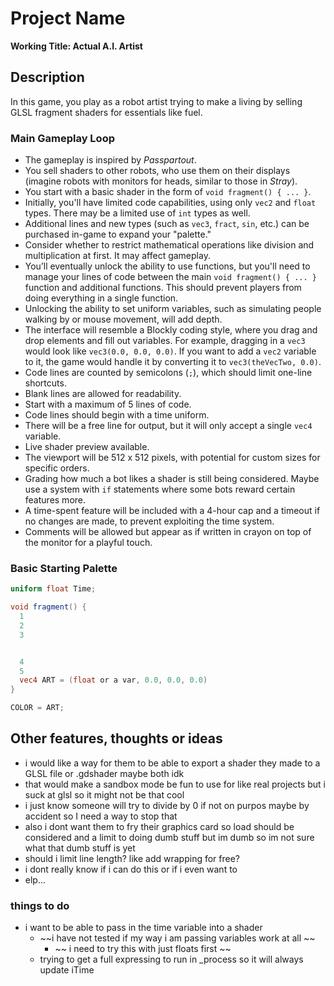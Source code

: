 # Project Name

**Working Title: Actual A.I. Artist**

## Description

In this game, you play as a robot artist trying to make a living by selling GLSL fragment shaders for essentials like fuel.

### Main Gameplay Loop

- The gameplay is inspired by *Passpartout*.
- You sell shaders to other robots, who use them on their displays (imagine robots with monitors for heads, similar to those in *Stray*).
- You start with a basic shader in the form of `void fragment() { ... }`.
- Initially, you'll have limited code capabilities, using only `vec2` and `float` types. There may be a limited use of `int` types as well.
- Additional lines and new types (such as `vec3`, `fract`, `sin`, etc.) can be purchased in-game to expand your "palette."
- Consider whether to restrict mathematical operations like division and multiplication at first. It may affect gameplay.
- You’ll eventually unlock the ability to use functions, but you'll need to manage your lines of code between the main `void fragment() { ... }` function and additional functions. This should prevent players from doing everything in a single function.
- Unlocking the ability to set uniform variables, such as simulating people walking by or mouse movement, will add depth.
- The interface will resemble a Blockly coding style, where you drag and drop elements and fill out variables. For example, dragging in a `vec3` would look like `vec3(0.0, 0.0, 0.0)`. If you want to add a `vec2` variable to it, the game would handle it by converting it to `vec3(theVecTwo, 0.0)`.
- Code lines are counted by semicolons (`;`), which should limit one-line shortcuts.
- Blank lines are allowed for readability.
- Start with a maximum of 5 lines of code.
- Code lines should begin with a time uniform.
- There will be a free line for output, but it will only accept a single `vec4` variable.
- Live shader preview available.
- The viewport will be 512 x 512 pixels, with potential for custom sizes for specific orders.
- Grading how much a bot likes a shader is still being considered. Maybe use a system with `if` statements where some bots reward certain features more.
- A time-spent feature will be included with a 4-hour cap and a timeout if no changes are made, to prevent exploiting the time system.
- Comments will be allowed but appear as if written in crayon on top of the monitor for a playful touch.

### Basic Starting Palette

```GLSL
uniform float Time;

void fragment() {
  1
  2
  3


  4
  5
  vec4 ART = (float or a var, 0.0, 0.0, 0.0)
}

COLOR = ART;
```

## Other features, thoughts or ideas 

- i would like a way for them to be able to export a shader they made to a GLSL file or .gdshader maybe both idk 
- that would make a sandbox mode be fun to use for like real projects but i suck at glsl so it might not be that cool 
- i just know someone will try to divide by 0 if not on purpos maybe by accident so I need a way to stop that 
- also i dont want them to fry their graphics card so load should be considered  and a limit to doing dumb stuff but im dumb so im not sure what that dumb stuff is yet 
- should i limit line length? like add wrapping for free?
- i dont really know if i can do this or if i even want to 
- elp...

### things to do 
- i want to be able to pass in the time variable into a shader 
  - ~~i have not tested if my way i am passing variables work at all ~~
    - ~~ i need to try this with just floats first ~~
  - trying to get a full expressing to run in _process so it will always update iTime
